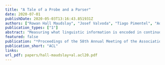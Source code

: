 ```yaml
---
title: "A Tale of a Probe and a Parser"
date: 2020-07-01
publishDate: 2020-05-03T13:16:43.851931Z
authors: ["Rowan Hall Maudslay", "Josef Valvoda", "Tiago Pimentel", "Adina Williams", "Ryan Cotterell"]
publication_types: ["1"]
abstract: "Measuring what linguistic information is encoded in continuous representations of language has become a popular area of research. To do this, researchers train \"probes\"— supervised models designed to extract linguistic structure from embeddings. The line between what constitutes a probe and a model designed to achieve a particular task is often blurred. To fully understand what we are learning about the target language representation—or the instrument with which we performing measurement with for that matter—we would do well to compare probes to classic parsers. As a case study, we consider the structural probe (Hewitt and Manning, 2019), designed to quantify the presence of syntactic information. We create a simple parser that improves upon the performance of the structural probe by 11.4% on UUAS, despite having an identical lightweight parameterization. Under a second less common metric, however, the structural probe outperforms traditional parsers. This begs the question: why should some metrics be preferred for probing and others for parsing?"
featured: false
publication: "*Proceedings of the 58th Annual Meeting of the Association for Computational Linguistics*"
publication_short: "ACL"
links:
url_pdf: papers/hall-maudslay+al.acl20.pdf
---
```


